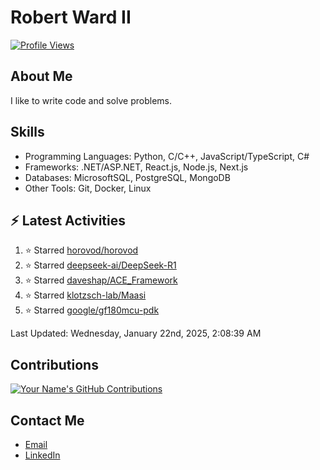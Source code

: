 
# Robert Ward II

[![Profile Views](https://komarev.com/ghpvc/?username=Robert-W-Ward)](https://github.com/Robert-W-Ward)

## About Me
I like to write code and solve problems.

## Skills
- Programming Languages: Python, C/C++, JavaScript/TypeScript, C#
- Frameworks: .NET/ASP.NET, React.js, Node.js, Next.js
- Databases: MicrosoftSQL, PostgreSQL, MongoDB
- Other Tools: Git, Docker, Linux

## :zap: Latest Activities
<!--RECENT_ACTIVITY:start-->
1. ⭐ Starred [horovod/horovod](https://github.com/horovod/horovod)
2. ⭐ Starred [deepseek-ai/DeepSeek-R1](https://github.com/deepseek-ai/DeepSeek-R1)
3. ⭐ Starred [daveshap/ACE_Framework](https://github.com/daveshap/ACE_Framework)
4. ⭐ Starred [klotzsch-lab/Maasi](https://github.com/klotzsch-lab/Maasi)
5. ⭐ Starred [google/gf180mcu-pdk](https://github.com/google/gf180mcu-pdk)
<!--RECENT_ACTIVITY:end-->

<!--RECENT_ACTIVITY:last_update-->
Last Updated: Wednesday, January 22nd, 2025, 2:08:39 AM
<!--RECENT_ACTIVITY:last_update_end-->

<!--END_SECTIN:activity-->
## Contributions
[![Your Name's GitHub Contributions](https://github-readme-streak-stats.herokuapp.com/?user=Robert-W-Ward&theme=radical)](https://github.com/your-username)

## Contact Me
- [Email](mailto:robertwesleyward2019@gmail.com)
- [LinkedIn](https://linkedin.com/in/https://www.linkedin.com/in/robert-ward-ii/)
